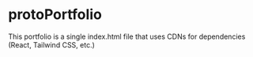# protoPortfolio
This portfolio is a single index.html file that uses CDNs for dependencies (React, Tailwind CSS, etc.)

